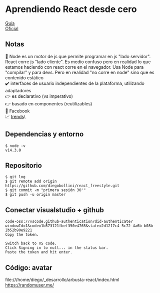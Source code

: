 # Aprendiendo React desde cero
[Guía](https://www.youtube.com/watch?v=T_j60n1zgu0&feature=youtu.be)\
[Oficial](https://es.reactjs.org/)

## Notas
🤔 Node es un motor de js que permite programar en js "lado servidor". React corre js "lado cliente". Es medio confuso pero en realidad lo que  estamos haciendo con react corre en el navegador. Usa Node para "compilar" y para devs. Pero en realidad "no corre en node" sino que es contenido estático\
✔️ interfaces de usuario independientes de la plataforma, utilizando adaptadores\
👉 es declarativo (vs imperativo)\
👉 basado en componentes (reutilizables)\
👻 Facebook\
📈 [trends](https://www.npmtrends.com/angular-vs-react-vs-vue)\

## Dependencias y entorno
```
$ node -v
v14.3.0
```

## Repositorio
```
$ git log
$ git remote add origin https://github.com/diegobollini/react_freestyle.git
$ git commit -m "primera sesión 30'"
$ git push -u origin master
```

## Conectar visualstudio + github
```
code-oss://vscode.github-authentication/did-authenticate?windowId=1&code=1b573121fbef350e4765&state=2d1217c4-5c72-4a6b-b08b-2b52b90e9221
Copy the token.

Switch back to VS code.
Click Signing in to null... in the status bar.
Paste the token and hit enter.
```

## Código: avatar
file:///home/diego/_desarrollo/arbusta-react/index.html
https://randomuser.me/



